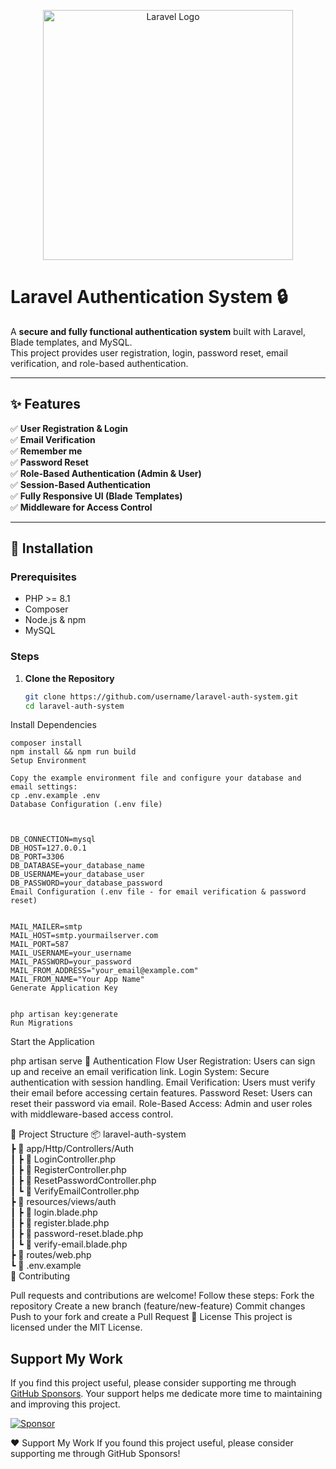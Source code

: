 <p align="center">
  <a href="https://laravel.com" target="_blank">
    <img src="https://raw.githubusercontent.com/laravel/art/master/logo-lockup/5%20SVG/2%20CMYK/1%20Full%20Color/laravel-logolockup-cmyk-red.svg" width="400" alt="Laravel Logo">
  </a>
</p>

# Laravel Authentication System 🔒  
A **secure and fully functional authentication system** built with Laravel, Blade templates, and MySQL.  
This project provides user registration, login, password reset, email verification, and role-based authentication.

---

## ✨ Features  
✅ **User Registration & Login**  
✅ **Email Verification**  
✅ **Remember me**  
✅ **Password Reset**  
✅ **Role-Based Authentication (Admin & User)**  
✅ **Session-Based Authentication**  
✅ **Fully Responsive UI (Blade Templates)**  
✅ **Middleware for Access Control**  

---

## 🚀 Installation  

### Prerequisites  
- PHP >= 8.1  
- Composer  
- Node.js & npm  
- MySQL  

### Steps  

1. **Clone the Repository**  
   ```sh
   git clone https://github.com/username/laravel-auth-system.git
   cd laravel-auth-system
   
Install Dependencies
```
composer install
npm install && npm run build
Setup Environment

Copy the example environment file and configure your database and email settings:
cp .env.example .env
Database Configuration (.env file)



DB_CONNECTION=mysql
DB_HOST=127.0.0.1
DB_PORT=3306
DB_DATABASE=your_database_name
DB_USERNAME=your_database_user
DB_PASSWORD=your_database_password
Email Configuration (.env file - for email verification & password reset)


MAIL_MAILER=smtp
MAIL_HOST=smtp.yourmailserver.com
MAIL_PORT=587
MAIL_USERNAME=your_username
MAIL_PASSWORD=your_password
MAIL_FROM_ADDRESS="your_email@example.com"
MAIL_FROM_NAME="Your App Name"
Generate Application Key


php artisan key:generate
Run Migrations

```

Start the Application

php artisan serve
🔑 Authentication Flow
User Registration: Users can sign up and receive an email verification link.
Login System: Secure authentication with session handling.
Email Verification: Users must verify their email before accessing certain features.
Password Reset: Users can reset their password via email.
Role-Based Access: Admin and user roles with middleware-based access control.

📂 Project Structure
📦 laravel-auth-system  
 ┣ 📂 app/Http/Controllers/Auth  
 ┃ ┣ 📜 LoginController.php  
 ┃ ┣ 📜 RegisterController.php  
 ┃ ┣ 📜 ResetPasswordController.php  
 ┃ ┗ 📜 VerifyEmailController.php  
 ┣ 📂 resources/views/auth  
 ┃ ┣ 📜 login.blade.php  
 ┃ ┣ 📜 register.blade.php  
 ┃ ┣ 📜 password-reset.blade.php  
 ┃ ┗ 📜 verify-email.blade.php  
 ┣ 📜 routes/web.php  
 ┗ 📜 .env.example  
🚀 Contributing

Pull requests and contributions are welcome! Follow these steps:
Fork the repository
Create a new branch (feature/new-feature)
Commit changes
Push to your fork and create a Pull Request
📄 License
This project is licensed under the MIT License.

 ## Support My Work

If you find this project useful, please consider supporting me through [GitHub Sponsors](https://github.com/sponsors/Abdelmonem-Dev). Your support helps me dedicate more time to maintaining and improving this project.

[![Sponsor](https://img.shields.io/badge/-Sponsor-red?style=flat&logo=GitHub%20Sponsors)](https://github.com/sponsors/Abdelmonem-Dev)

❤️ Support My Work
If you found this project useful, please consider supporting me through GitHub Sponsors!


